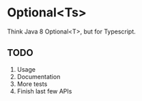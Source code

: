 # Optional\<Ts>

Think Java 8 Optional\<T>, but for Typescript.

## TODO
1. Usage
2. Documentation
3. More tests
4. Finish last few APIs
